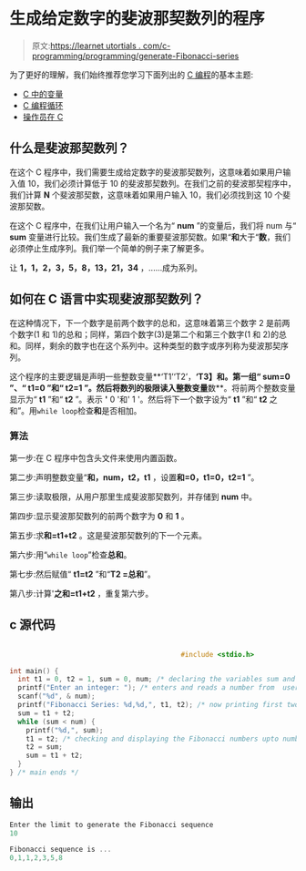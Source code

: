 # 生成给定数字的斐波那契数列的程序

> 原文:[https://learnet utortials . com/c-programming/programming/generate-Fibonacci-series](https://learnetutorials.com/c-programming/programs/generate-fibonacci-series)

为了更好的理解，我们始终推荐您学习下面列出的 [C 编程](../ "C programming")的基本主题:

*   [C 中的变量](../../c-programming/variables)
*   [C 编程循环](../../c-programming/loops "C programming loops")
*   [操作员在 C](../../c-programming/operators)

## 什么是斐波那契数列？

在这个 C 程序中，我们需要生成给定数字的斐波那契数列，这意味着如果用户输入值 10，我们必须计算低于 10 的斐波那契数列。在我们之前的斐波那契程序中，我们计算 **N** 个斐波那契数，这意味着如果用户输入 10，我们必须找到这 10 个斐波那契数。

在这个 C 程序中，在我们让用户输入一个名为“ **num** ”的变量后，我们将 num 与“ **sum** 变量进行比较。我们生成了最新的重要斐波那契数。如果“**和**大于“**数**，我们必须停止生成序列。我们举一个简单的例子来了解更多。

让 **1，1，2，3，5，8，13，21，34** ，......成为系列。

## 如何在 C 语言中实现斐波那契数列？

在这种情况下，下一个数字是前两个数字的总和，这意味着第三个数字 2 是前两个数字(1 和 1)的总和；同样，第四个数字(3)是第二个和第三个数字(1 和 2)的总和。同样，剩余的数字也在这个系列中。这种类型的数字或序列称为斐波那契序列。

这个程序的主要逻辑是声明一些整数变量**‘T1’‘T2’，**‘T3】和。第一组“ **sum=0** ”、“ **t1=0** ”和“ **t2=1** ”。然后将数列的极限读入整数变量**数**。将前两个整数变量显示为“ **t1** ”和“ **t2** ”。表示 **'** 0 '和' 1 '。然后将下一个数字设为“ **t1** ”和“ **t2** 之和”。用`while loop`检查**和**是否相加。

### 算法

第一步:在 C 程序中包含头文件来使用内置函数。

第二步:声明整数变量“**和，num，t2，t1** ，设置**和=0，t1=0，t2=1** ”。

第三步:读取极限，从用户那里生成斐波那契数列，并存储到 **num** 中。

第四步:显示斐波那契数列的前两个数字为 **0** 和 **1** 。

第五步:求**和=t1+t2** 。这是斐波那契数列的下一个元素。

第六步:用“`while loop`”检查**总和**。

第七步:然后赋值“ **t1=t2** ”和“**T2 =总和**”。

第八步:计算'**之和=t1+t2** ，重复第六步。

## c 源代码

```c

                                          #include <stdio.h>

int main() {
  int t1 = 0, t2 = 1, sum = 0, num; /* declaring the variables sum and num */
  printf("Enter an integer: "); /* enters and reads a number from  user */
  scanf("%d", & num);
  printf("Fibonacci Series: %d,%d,", t1, t2); /* now printing first two numbers in Fibonacci series */
  sum = t1 + t2;
  while (sum < num) {
    printf("%d,", sum);
    t1 = t2; /* checking and displaying the Fibonacci numbers upto number user inputs */
    t2 = sum;
    sum = t1 + t2;
  }
} /* main ends */

```

## 输出

```c
Enter the limit to generate the Fibonacci sequence
10

Fibonacci sequence is ...
0,1,1,2,3,5,8 
```